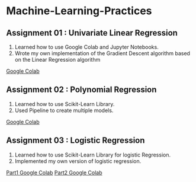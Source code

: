 # Machine-Learning-Practices

## Assignment 01 : Univariate Linear Regression 
1. Learned how to use Google Colab and Jupyter Notebooks.
2. Wrote my own implementation of the Gradient Descent algorithm based on the Linear Regression algorithm

[Google Colab](https://colab.research.google.com/drive/14lGTgwLCYRNQgZrbiC7aoPbKLnwinD6L?usp=sharing)

## Assignment 02 : Polynomial Regression 
1. Learned how to use Scikit-Learn Library.
2. Used Pipeline to create multiple models.

[Google Colab](https://colab.research.google.com/drive/1oFed0vkjn44zlHz_M7ghcyETlUQCfGyv?usp=sharing)

## Assignment 03 : Logistic Regression
1. Learned how to use Scikit-Learn Library for logistic Regression.
2. Implemented my own version of logistic regression.

[Part1 Google Colab](https://colab.research.google.com/drive/1U8TWWoyQFL8TqIsB00-3D7RK3m8YnDkk?usp=sharing)
[Part2 Google Colab](https://colab.research.google.com/drive/1RQP52AyG_EExVG7MuKe6eAqDcyg_Naw2?usp=sharing)
